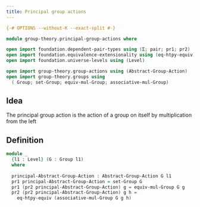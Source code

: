 ```yaml
---
title: Principal group actions
---
```


```agda
{-# OPTIONS --without-K --exact-split #-}

module group-theory.principal-group-actions where

open import foundation.dependent-pair-types using (Σ; pair; pr1; pr2)
open import foundation.equivalence-extensionality using (eq-htpy-equiv)
open import foundation.universe-levels using (Level)

open import group-theory.group-actions using (Abstract-Group-Action)
open import group-theory.groups using
  ( Group; set-Group; equiv-mul-Group; associative-mul-Group)
```

## Idea

The principal group action is the action of a group on itself by multiplication from the left

## Definition

```agda
module _
  {l1 : Level} (G : Group l1)
  where
  
  principal-Abstract-Group-Action : Abstract-Group-Action G l1
  pr1 principal-Abstract-Group-Action = set-Group G
  pr1 (pr2 principal-Abstract-Group-Action) g = equiv-mul-Group G g
  pr2 (pr2 principal-Abstract-Group-Action) g h =
    eq-htpy-equiv (associative-mul-Group G g h)
```
